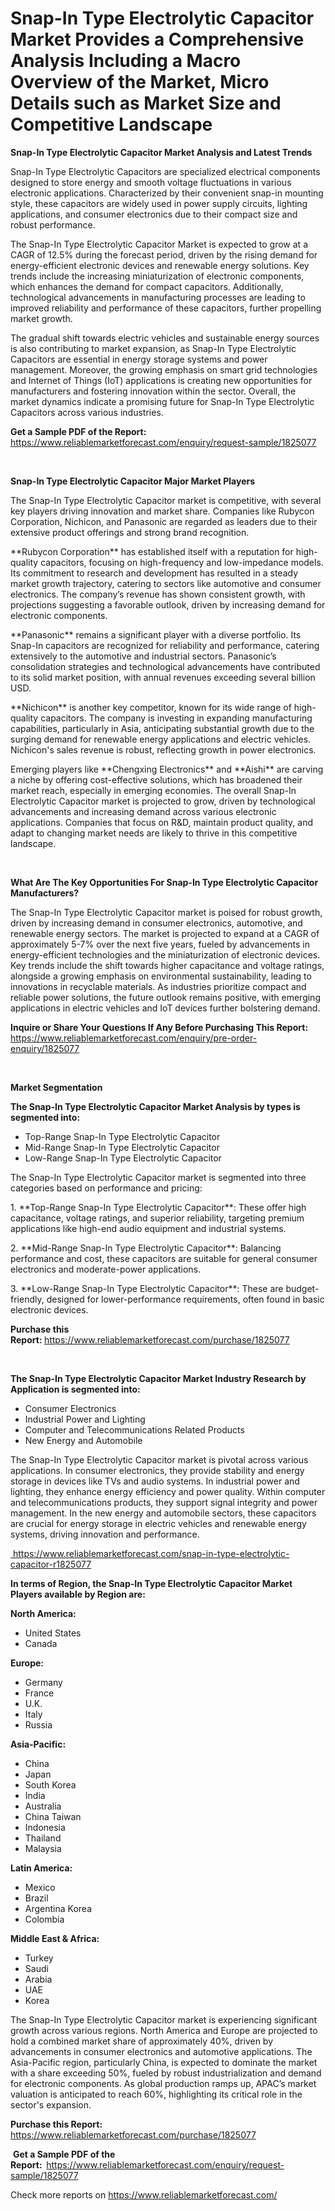 <p><h1>Snap-In Type Electrolytic Capacitor Market Provides a Comprehensive Analysis Including a Macro Overview of the Market, Micro Details such as Market Size and Competitive Landscape</h1></p><p><strong>Snap-In Type Electrolytic Capacitor Market Analysis and Latest Trends</strong></p>
<p><p>Snap-In Type Electrolytic Capacitors are specialized electrical components designed to store energy and smooth voltage fluctuations in various electronic applications. Characterized by their convenient snap-in mounting style, these capacitors are widely used in power supply circuits, lighting applications, and consumer electronics due to their compact size and robust performance.</p><p>The Snap-In Type Electrolytic Capacitor Market is expected to grow at a CAGR of 12.5% during the forecast period, driven by the rising demand for energy-efficient electronic devices and renewable energy solutions. Key trends include the increasing miniaturization of electronic components, which enhances the demand for compact capacitors. Additionally, technological advancements in manufacturing processes are leading to improved reliability and performance of these capacitors, further propelling market growth.</p><p>The gradual shift towards electric vehicles and sustainable energy sources is also contributing to market expansion, as Snap-In Type Electrolytic Capacitors are essential in energy storage systems and power management. Moreover, the growing emphasis on smart grid technologies and Internet of Things (IoT) applications is creating new opportunities for manufacturers and fostering innovation within the sector. Overall, the market dynamics indicate a promising future for Snap-In Type Electrolytic Capacitors across various industries.</p></p>
<p><strong>Get a Sample PDF of the Report:&nbsp;</strong> <a href="https://www.reliablemarketforecast.com/enquiry/request-sample/1825077?utm_campaign=2462&utm_medium=2&utm_source=Github&utm_content=ia&utm_term=13022025&utm_id=snap-in-type-electrolytic-capacitor">https://www.reliablemarketforecast.com/enquiry/request-sample/1825077</a></p>
<p>&nbsp;</p>
<p><strong>Snap-In Type Electrolytic Capacitor Major Market Players</strong></p>
<p><p>The Snap-In Type Electrolytic Capacitor market is competitive, with several key players driving innovation and market share. Companies like Rubycon Corporation, Nichicon, and Panasonic are regarded as leaders due to their extensive product offerings and strong brand recognition.</p><p>**Rubycon Corporation** has established itself with a reputation for high-quality capacitors, focusing on high-frequency and low-impedance models. Its commitment to research and development has resulted in a steady market growth trajectory, catering to sectors like automotive and consumer electronics. The company’s revenue has shown consistent growth, with projections suggesting a favorable outlook, driven by increasing demand for electronic components.</p><p>**Panasonic** remains a significant player with a diverse portfolio. Its Snap-In capacitors are recognized for reliability and performance, catering extensively to the automotive and industrial sectors. Panasonic’s consolidation strategies and technological advancements have contributed to its solid market position, with annual revenues exceeding several billion USD.</p><p>**Nichicon** is another key competitor, known for its wide range of high-quality capacitors. The company is investing in expanding manufacturing capabilities, particularly in Asia, anticipating substantial growth due to the surging demand for renewable energy applications and electric vehicles. Nichicon's sales revenue is robust, reflecting growth in power electronics.</p><p>Emerging players like **Chengxing Electronics** and **Aishi** are carving a niche by offering cost-effective solutions, which has broadened their market reach, especially in emerging economies. The overall Snap-In Electrolytic Capacitor market is projected to grow, driven by technological advancements and increasing demand across various electronic applications. Companies that focus on R&D, maintain product quality, and adapt to changing market needs are likely to thrive in this competitive landscape.</p></p>
<p>&nbsp;</p>
<p><strong>What Are The Key Opportunities For Snap-In Type Electrolytic Capacitor Manufacturers?</strong></p>
<p><p>The Snap-In Type Electrolytic Capacitor market is poised for robust growth, driven by increasing demand in consumer electronics, automotive, and renewable energy sectors. The market is projected to expand at a CAGR of approximately 5-7% over the next five years, fueled by advancements in energy-efficient technologies and the miniaturization of electronic devices. Key trends include the shift towards higher capacitance and voltage ratings, alongside a growing emphasis on environmental sustainability, leading to innovations in recyclable materials. As industries prioritize compact and reliable power solutions, the future outlook remains positive, with emerging applications in electric vehicles and IoT devices further bolstering demand.</p></p>
<p><strong>Inquire or Share Your Questions If Any Before Purchasing This Report:</strong> <a href="https://www.reliablemarketforecast.com/enquiry/pre-order-enquiry/1825077?utm_campaign=2462&utm_medium=2&utm_source=Github&utm_content=ia&utm_term=13022025&utm_id=snap-in-type-electrolytic-capacitor">https://www.reliablemarketforecast.com/enquiry/pre-order-enquiry/1825077</a></p>
<p>&nbsp;</p>
<p><strong>Market Segmentation</strong></p>
<p><strong>The Snap-In Type Electrolytic Capacitor Market Analysis by types is segmented into:</strong></p>
<p><ul><li>Top-Range Snap-In Type Electrolytic Capacitor</li><li>Mid-Range Snap-In Type Electrolytic Capacitor</li><li>Low-Range Snap-In Type Electrolytic Capacitor</li></ul></p>
<p><p>The Snap-In Type Electrolytic Capacitor market is segmented into three categories based on performance and pricing: </p><p>1. **Top-Range Snap-In Type Electrolytic Capacitor**: These offer high capacitance, voltage ratings, and superior reliability, targeting premium applications like high-end audio equipment and industrial systems. </p><p>2. **Mid-Range Snap-In Type Electrolytic Capacitor**: Balancing performance and cost, these capacitors are suitable for general consumer electronics and moderate-power applications. </p><p>3. **Low-Range Snap-In Type Electrolytic Capacitor**: These are budget-friendly, designed for lower-performance requirements, often found in basic electronic devices.</p></p>
<p><strong>Purchase this Report:&nbsp;</strong><a href="https://www.reliablemarketforecast.com/purchase/1825077?utm_campaign=2462&utm_medium=2&utm_source=Github&utm_content=ia&utm_term=13022025&utm_id=snap-in-type-electrolytic-capacitor">https://www.reliablemarketforecast.com/purchase/1825077</a></p>
<p>&nbsp;</p>
<p><strong>The Snap-In Type Electrolytic Capacitor Market Industry Research by Application is segmented into:</strong></p>
<p><ul><li>Consumer Electronics</li><li>Industrial Power and Lighting</li><li>Computer and Telecommunications Related Products</li><li>New Energy and Automobile</li></ul></p>
<p><p>The Snap-In Type Electrolytic Capacitor market is pivotal across various applications. In consumer electronics, they provide stability and energy storage in devices like TVs and audio systems. In industrial power and lighting, they enhance energy efficiency and power quality. Within computer and telecommunications products, they support signal integrity and power management. In the new energy and automobile sectors, these capacitors are crucial for energy storage in electric vehicles and renewable energy systems, driving innovation and performance.</p></p>
<p><a href="https://www.reliablemarketforecast.com/snap-in-type-electrolytic-capacitor-r1825077?utm_campaign=2462&utm_medium=2&utm_source=Github&utm_content=ia&utm_term=13022025&utm_id=snap-in-type-electrolytic-capacitor">&nbsp;https://www.reliablemarketforecast.com/snap-in-type-electrolytic-capacitor-r1825077</a></p>
<p><strong>In terms of Region, the Snap-In Type Electrolytic Capacitor Market Players available by Region are:</strong></p>
<p>
    <p> <strong> North America: </strong>
        <ul>
            <li>United States</li>
            <li>Canada</li>
        </ul>
        </p> 
    <p> <strong> Europe: </strong>
        <ul>
            <li>Germany</li>
            <li>France</li>
            <li>U.K.</li>
            <li>Italy</li>
            <li>Russia</li>
        </ul>
        </p> 
    <p> <strong> Asia-Pacific: </strong>
        <ul>
            <li>China</li>
            <li>Japan</li>
            <li>South Korea</li>
            <li>India</li>
            <li>Australia</li>
            <li>China Taiwan</li>
            <li>Indonesia</li>
            <li>Thailand</li>
            <li>Malaysia</li>
        </ul>
        </p> 
    <p> <strong> Latin America: </strong>
        <ul>
            <li>Mexico</li>
            <li>Brazil</li>
            <li>Argentina Korea</li>
            <li>Colombia</li>
        </ul>
        </p> 
    <p> <strong> Middle East & Africa: </strong>
        <ul>
            <li>Turkey</li>
            <li>Saudi</li>
            <li>Arabia</li>
            <li>UAE</li>
            <li>Korea</li>
        </ul>
    </p>
    </p>
<p><p>The Snap-In Type Electrolytic Capacitor market is experiencing significant growth across various regions. North America and Europe are projected to hold a combined market share of approximately 40%, driven by advancements in consumer electronics and automotive applications. The Asia-Pacific region, particularly China, is expected to dominate the market with a share exceeding 50%, fueled by robust industrialization and demand for electronic components. As global production ramps up, APAC’s market valuation is anticipated to reach 60%, highlighting its critical role in the sector's expansion.</p></p>
<p><strong>Purchase this Report: </strong><a href="https://www.reliablemarketforecast.com/purchase/1825077?utm_campaign=2462&utm_medium=2&utm_source=Github&utm_content=ia&utm_term=13022025&utm_id=snap-in-type-electrolytic-capacitor">https://www.reliablemarketforecast.com/purchase/1825077</a></p>
<p>&nbsp;<strong>Get a Sample PDF of the Report:&nbsp;&nbsp;</strong><a href="https://www.reliablemarketforecast.com/enquiry/request-sample/1825077?utm_campaign=2462&utm_medium=2&utm_source=Github&utm_content=ia&utm_term=13022025&utm_id=snap-in-type-electrolytic-capacitor">https://www.reliablemarketforecast.com/enquiry/request-sample/1825077</a></p>
<p><strong></strong></p>
<p>Check more reports on <a href="https://www.reliablemarketforecast.com/?utm_campaign=2462&utm_medium=2&utm_source=Github&utm_content=ia&utm_term=13022025&utm_id=snap-in-type-electrolytic-capacitor">https://www.reliablemarketforecast.com/</a></p>